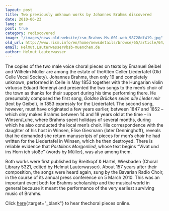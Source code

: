 ```yaml
---
layout: post
title: Two previously unknown works by Johannes Brahms discovered
date: 2010-06-23
lang: en
post: true
category: rediscovered
image: "/images/news-old-website/csm_Brahms-Ms-001-web_98728df419.jpg"
old_url: http://www.rism.info/en/home/newsdetails/browse/65/article/64/two-previously-unknown-works-by-johannes-brahms-discovered.html
email: Helmut.Lauterwasser@bsb-muenchen.de
author: Helmut Lauterwasser
---
```


The copies of the two male voice choral pieces on texts by Emanuel Geibel and Wilhelm Müller are among the estate of theAlten Celler Liedertafel (Old Celle Vocal Society). Johannes Brahms, then only 19 and completely unknown, performed in Celle in May 1853 together with the Hungarian violin virtuoso Eduard Reményi and presented the two songs to the men’s choir of the town as thanks for their support during his time performing there. He presumably composed the first song, _Goldne Brücken seien alle Lieder mir_ (text by Geibel), in 1853 expressly for the Liedertafel. The second song, however, must have originated a few years earlier, between 1847 and 1852 – which olny makes Brahms between 14 and 18 years old at the time – in Winsen/Luhe, where Brahms spent holidays of several months, during which he also conducted the local men’s choir. His correspondence with the daughter of his host in Winsen, Elise Giesmann (later Denninghoff), reveals that he demanded she return manuscripts of pieces for men’s choir he had written for the Liedertafel in Winsen, which he then destroyed. There is reliable evidence that _Postillons Morgenlied_, whose text begins “Vivat und ins Horn ich stoße” (words by Müller), was also among them.  

Both works were first published by Breitkopf & Härtel, Wiesbaden (Choral Library 5321, edited by Helmut Lauterwasser). About 157 years after their composition, the songs were heard again, sung by the Bavarian Radio Choir, in the course of its annual press conference on 5 March 2010. This was an important event both for Brahms scholarship and the musical world in general because it meant the performance of the very earliest surviving music of Brahms.  

Click [here](http://www.br-online.de/br-klassik/leporello/klassik-news-johannes-brahms-aelteste-komposition-ID1267631685660.xml){:target="_blank"} to hear thechoral pieces online.
